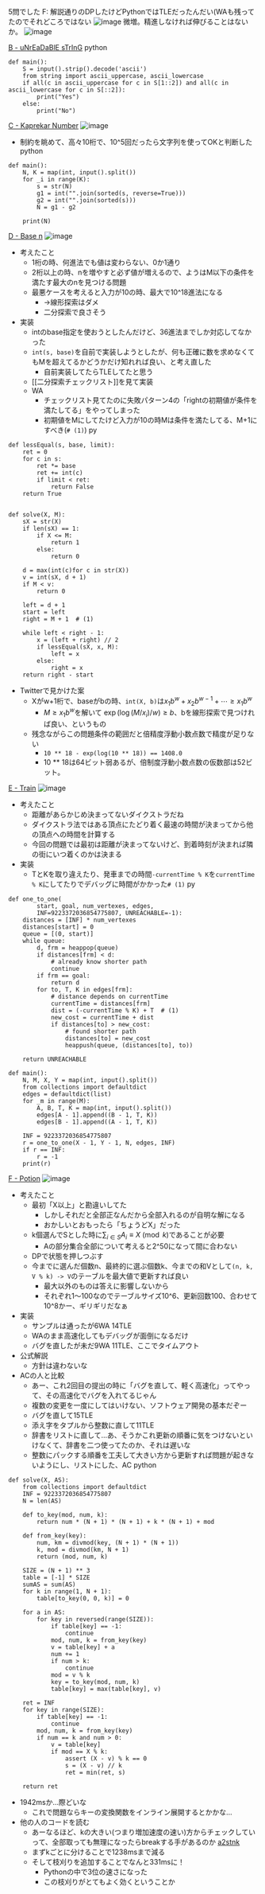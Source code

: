 
5問でした
F: 解説通りのDPしたけどPythonではTLEだったんだい(WAも残ってたのでそれどころではない
![image](https://gyazo.com/f2e118fa49ab00fdb89fcf2c1c96746b/thumb/1000)
微増。精進しなければ伸びることはないか。
![image](https://gyazo.com/c93bbfb428ebc5acd746c40f54c87fcd/thumb/1000)

[B - uNrEaDaBlE sTrInG](https://atcoder.jp/contests/abc192/tasks/abc192_b)
python

```
def main():
    S = input().strip().decode('ascii')
    from string import ascii_uppercase, ascii_lowercase
    if all(c in ascii_uppercase for c in S[1::2]) and all(c in ascii_lowercase for c in S[::2]):
        print("Yes")
    else:
        print("No")
```


[C - Kaprekar Number](https://atcoder.jp/contests/abc192/tasks/abc192_c)
![image](https://gyazo.com/8097ec006474aceeb4c5dd630171199a/thumb/1000)
- 制約を眺めて、高々10桁で、10^5回だったら文字列を使ってOKと判断した
python

```
def main():
    N, K = map(int, input().split())
    for _i in range(K):
        s = str(N)
        g1 = int("".join(sorted(s, reverse=True)))
        g2 = int("".join(sorted(s)))
        N = g1 - g2

    print(N)
```


[D - Base n](https://atcoder.jp/contests/abc192/tasks/abc192_d)
![image](https://gyazo.com/20de3e3b0cb898e05578754ebb60eea9/thumb/1000)
- 考えたこと
    - 1桁の時、何進法でも値は変わらない、0か1通り
    - 2桁以上の時、nを増やすと必ず値が増えるので、ようはM以下の条件を満たす最大のnを見つける問題
    - 最悪ケースを考えると入力が10の時、最大で10^18進法になる
        - →線形探索はダメ
        - 二分探索で良さそう
- 実装
    - intのbase指定を使おうとしたんだけど、36進法までしか対応してなかった
    - `int(s, base)`を自前で実装しようとしたが、何も正確に数を求めなくてもMを超えてるかどうかだけ知れれば良い、と考え直した
        - 自前実装してたらTLEしてたと思う
    - [[二分探索チェックリスト]]を見て実装
    - WA
        - チェックリスト見てたのに失敗パターン4の「rightの初期値が条件を満たしてる」をやってしまった
        - 初期値をMにしてたけど入力が10の時Mは条件を満たしてる、M+1にすべき(`# (1)`)
py

```
def lessEqual(s, base, limit):
    ret = 0
    for c in s:
        ret *= base
        ret += int(c)
        if limit < ret:
            return False
    return True


def solve(X, M):
    sX = str(X)
    if len(sX) == 1:
        if X <= M:
            return 1
        else:
            return 0

    d = max(int(c)for c in str(X))
    v = int(sX, d + 1)
    if M < v:
        return 0

    left = d + 1
    start = left
    right = M + 1  # (1)

    while left < right - 1:
        x = (left + right) // 2
        if lessEqual(sX, x, M):
            left = x
        else:
            right = x
    return right - start
```

- Twitterで見かけた案
    - Xがw+1桁で、baseがbの時、`int(X, b)`は$x_1b^w + x_2b^{w-1} + \cdots \ge x_1b^w$
        - $M \ge x_1b^w$を解いて $\exp(\log(M / x_i) / w) \ge b$、bを線形探索で見つければ良い、というもの
    - 残念ながらこの問題条件の範囲だと倍精度浮動小数点数で精度が足りない
        - `10 ** 18 - exp(log(10 ** 18)) == 1408.0`
        - 10 ** 18は64ビット弱あるが、倍制度浮動小数点数の仮数部は52ビット。

[E - Train](https://atcoder.jp/contests/abc192/tasks/abc192_e)
![image](https://gyazo.com/2ccd302fb095dbce2a184c8be4dcd279/thumb/1000)
- 考えたこと
    - 距離があらかじめ決まってないダイクストラだね
    - ダイクストラ法ではある頂点にたどり着く最速の時間が決まってから他の頂点への時間を計算する
    - 今回の問題では最初は距離が決まってないけど、到着時刻が決まれば隣の街にいつ着くのかは決まる
- 実装
    - TとKを取り違えたり、発車までの時間`-currentTime % K`を`currentTime % K`にしてたりでデバッグに時間がかかった`# (1)`
py

```
def one_to_one(
        start, goal, num_vertexes, edges,
        INF=9223372036854775807, UNREACHABLE=-1):
    distances = [INF] * num_vertexes
    distances[start] = 0
    queue = [(0, start)]
    while queue:
        d, frm = heappop(queue)
        if distances[frm] < d:
            # already know shorter path
            continue
        if frm == goal:
            return d
        for to, T, K in edges[frm]:
            # distance depends on currentTime
            currentTime = distances[frm]
            dist = (-currentTime % K) + T  # (1)
            new_cost = currentTime + dist
            if distances[to] > new_cost:
                # found shorter path
                distances[to] = new_cost
                heappush(queue, (distances[to], to))

    return UNREACHABLE

def main():
    N, M, X, Y = map(int, input().split())
    from collections import defaultdict
    edges = defaultdict(list)
    for _m in range(M):
        A, B, T, K = map(int, input().split())
        edges[A - 1].append((B - 1, T, K))
        edges[B - 1].append((A - 1, T, K))

    INF = 9223372036854775807
    r = one_to_one(X - 1, Y - 1, N, edges, INF)
    if r == INF:
        r = -1
    print(r)
```


[F - Potion](https://atcoder.jp/contests/abc192/tasks/abc192_f)
![image](https://gyazo.com/54e3cfc010ef6ef10274535dd6e407d5/thumb/1000)
- 考えたこと
    - 最初「X以上」と勘違いしてた
        - しかしそれだと全部正なんだから全部入れるのが自明な解になる
        - おかしいとおもったら「ちょうどX」だった
    - k個選んでSとした時に$\sum_{i\in S} A_i \equiv X \pmod{k}$であることが必要
        - Aの部分集合全部について考えると2^50になって間に合わない
    - DPで状態を押しつぶす
    - 今までに選んだ個数n、最終的に選ぶ個数k、今までの和Vとして`(n, k, V % k) -> V`のテーブルを最大値で更新すれば良い
        - 最大以外のものは答えに影響しないから
        - それぞれ1〜100なのでテーブルサイズ10^6、更新回数100、合わせて10^8かー、ギリギリだなぁ
- 実装
    - サンプルは通ったが6WA 14TLE
    - WAのまま高速化してもデバッグが面倒になるだけ
    - バグを直したが未だ9WA 11TLE、ここでタイムアウト
- 公式解説
    - 方針は違わないな
- ACの人と比較
    - あー、これ2回目の提出の時に「バグを直して、軽く高速化」ってやって、その高速化でバグを入れてるじゃん
    - 複数の変更を一度にしてはいけない、ソフトウェア開発の基本だぞー
    - バグを直して15TLE
    - 添え字をタプルから整数に直して11TLE
    - 辞書をリストに直して…あ、そうかこれ更新の順番に気をつけないといけなくて、辞書を二つ使ってたのか、それは遅いな
    - 整数にパックする順番を工夫して大きい方から更新すれば問題が起きないようにし、リストにした、AC
python

```
def solve(X, AS):
    from collections import defaultdict
    INF = 9223372036854775807
    N = len(AS)

    def to_key(mod, num, k):
        return num * (N + 1) * (N + 1) + k * (N + 1) + mod

    def from_key(key):
        num, km = divmod(key, (N + 1) * (N + 1))
        k, mod = divmod(km, N + 1)
        return (mod, num, k)

    SIZE = (N + 1) ** 3
    table = [-1] * SIZE
    sumAS = sum(AS)
    for k in range(1, N + 1):
        table[to_key(0, 0, k)] = 0

    for a in AS:
        for key in reversed(range(SIZE)):
            if table[key] == -1:
                continue
            mod, num, k = from_key(key)
            v = table[key] + a
            num += 1
            if num > k:
                continue
            mod = v % k
            key = to_key(mod, num, k)
            table[key] = max(table[key], v)

    ret = INF
    for key in range(SIZE):
        if table[key] == -1:
            continue
        mod, num, k = from_key(key)
        if num == k and num > 0:
            v = table[key]
            if mod == X % k:
                assert (X - v) % k == 0
                s = (X - v) // k
                ret = min(ret, s)

    return ret
```

- 1942msか…際どいな
    - これで問題ならキーの変換関数をインライン展開するとかかな…
- 他の人のコードを読む
    - あーなるほど、kの大きい(つまり増加速度の速い)方からチェックしていって、全部取っても無理になったらbreakする手があるのか [a2stnk](https://atcoder.jp/contests/abc192/submissions/20351481)
    - まずkごとに分けることで1238msまで減る
    - そして枝刈りを追加することでなんと331msに！
        - Pythonの中で3位の速さになった
        - この枝刈りがとてもよく効くということか
